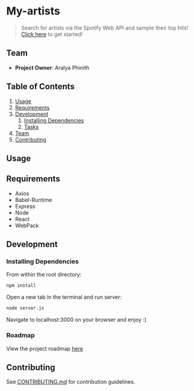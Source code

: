 # My-artists

> Search for artists via the Spotify Web API and sample their top hits! [Click here](https://myartists989.herokuapp.com/) to get started!

## Team

  - __Project Owner__: Aralya Phinith

## Table of Contents

1. [Usage](#Usage)
1. [Requirements](#requirements)
1. [Development](#development)
    1. [Installing Dependencies](#installing-dependencies)
    1. [Tasks](#tasks)
1. [Team](#team)
1. [Contributing](#contributing)

## Usage

> 

## Requirements

- Axios
- Babel-Runtime
- Express
- Node
- React
- WebPack

## Development

### Installing Dependencies

From within the root directory:

```sh
npm install
```

Open a new tab in the terminal and run server:
```sh
node server.js
```

Navigate to localhost:3000 on your browser and enjoy :)

### Roadmap

View the project roadmap [here](https://github.com/Aphinith/My_artists/commits/master)

## Contributing

See [CONTRIBUTING.md](CONTRIBUTING.md) for contribution guidelines.
